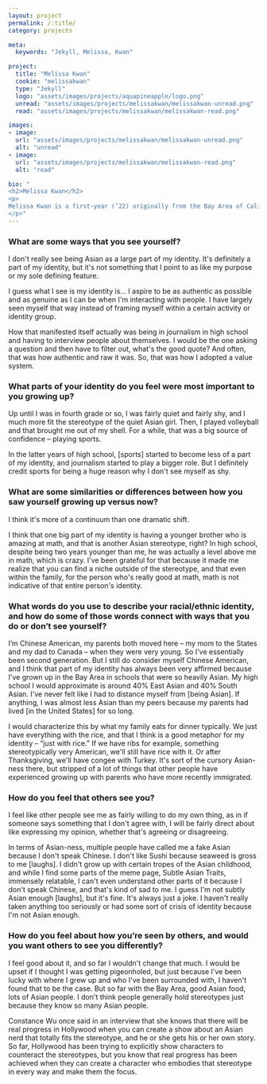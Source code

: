 ```yaml
---
layout: project
permalink: /:title/
category: projects

meta:
  keywords: "Jekyll, Melissa, Kwan"

project:
  title: "Melissa Kwan"
  cookie: "melissakwan"
  type: "Jekyll"
  logo: "assets/images/projects/aquapineapple/logo.png"
  unread: "assets/images/projects/melissakwan/melissakwan-unread.png"
  read: "assets/images/projects/melissakwan/melissakwan-read.png"

images:
- image:
  url: "assets/images/projects/melissakwan/melissakwan-unread.png"
  alt: "unread"
- image:
  url: "assets/images/projects/melissakwan/melissakwan-read.png"
  alt: "read"

bio: "
<h2>Melissa Kwan</h2>
<p>
Melissa Kwan is a first-year (’22) originally from the Bay Area of California. On campus, she is involved with the Crimson Multimedia board, a few Computer Science organizations, and is starting a “humans of Harvard” page. Although currently undeclared, Melissa is considering concentrating in Computer Science.
</p>"
---
```


<h3>What are some ways that you see yourself?</h3>
<p>
I don't really see being Asian as a large part of my identity. It's definitely a part of my identity, but it's not something that I point to as like my purpose or my sole defining feature.
<p></p>
I guess what I see is my identity is… I aspire to be as authentic as possible and as genuine as I can be when I'm interacting with people. I have largely seen myself that way instead of framing myself within a certain activity or identity group.
<p></p>
How that manifested itself actually was being in journalism in high school and having to interview people about themselves. I would be the one asking a question and then have to filter out, what's the good quote? And often, that was how authentic and raw it was. So, that was how I adopted a value system.
</p>

<h3>What parts of your identity do you feel were most important to you growing up?</h3>
<p>
Up until I was in fourth grade or so, I was fairly quiet and fairly shy, and I much more fit the stereotype of the quiet Asian girl. Then, I played volleyball and that brought me out of my shell. For a while, that was a big source of confidence – playing sports.
<p></p>
In the latter years of high school, [sports] started to become less of a part of my identity, and journalism started to play a bigger role. But I definitely credit sports for being a huge reason why I don't see myself as shy.
</p>

<h3>What are some similarities or differences between how you saw yourself growing up versus now?</h3>
<p>
I think it's more of a continuum than one dramatic shift.
<p></p>
I think that one big part of my identity is having a younger brother who is amazing at math, and that is another Asian stereotype, right? In high school, despite being two years younger than me, he was actually a level above me in math, which is crazy. I've been grateful for that because it made me realize that you can find a niche outside of the stereotype, and that even within the family, for the person who's really good at math, math is not indicative of that entire person's identity.
</p>

<h3>What words do you use to describe your racial/ethnic identity, and how do some of those words connect with ways that you do or don’t see yourself?</h3>
<p>
I’m Chinese American, my parents both moved here – my mom to the States and my dad to Canada – when they were very young. So I've essentially been second generation. But I still do consider myself Chinese American, and I think that part of my identity has always been very affirmed because I've grown up in the Bay Area in schools that were so heavily Asian. My high school I would approximate is around 40% East Asian and 40% South Asian. I've never felt like I had to distance myself from [being Asian]. If anything, I was almost less Asian than my peers because my parents had lived [in the United States] for so long.
<p></p>
I would characterize this by what my family eats for dinner typically. We just have everything with the rice, and that I think is a good metaphor for my identity – “just with rice.” If we have ribs for example, something stereotypically very American, we'll still have rice with it. Or after Thanksgiving, we'll have congee with Turkey. It's sort of the cursory Asian-ness there, but stripped of a lot of things that other people have experienced growing up with parents who have more recently immigrated.
</p>

<h3>How do you feel that others see you?</h3>
<p>
I feel like other people see me as fairly willing to do my own thing, as in if someone says something that I don't agree with, I will be fairly direct about like expressing my opinion, whether that's agreeing or disagreeing.
<p></p>
In terms of Asian-ness, multiple people have called me a fake Asian because I don't speak Chinese. I don't like Sushi because seaweed is gross to me [laughs]. I didn't grow up with certain tropes of the Asian childhood, and while I find some parts of the meme page, Subtle Asian Traits, immensely relatable, I can't even understand other parts of it because I don't speak Chinese, and that's kind of sad to me. I guess I'm not subtly Asian enough [laughs], but it's fine. It's always just a joke. I haven't really taken anything too seriously or had some sort of crisis of identity because I'm not Asian enough.
</p>

<h3>How do you feel about how you’re seen by others, and would you want others to see you differently?</h3>
<p>
I feel good about it, and so far I wouldn't change that much. I would be upset if I thought I was getting pigeonholed, but just because I've been lucky with where I grew up and who I've been surrounded with, I haven't found that to be the case. But so far with the Bay Area, good Asian food, lots of Asian people. I don't think people generally hold stereotypes just because they know so many Asian people.
<p></p>
Constance Wu once said in an interview that she knows that there will be real progress in Hollywood when you can create a show about an Asian nerd that totally fits the stereotype, and he or she gets his or her own story. So far, Hollywood has been trying to explicitly show characters to counteract the stereotypes, but you know that real progress has been achieved when they can create a character who embodies that stereotype in every way and make them the focus.
</p>
